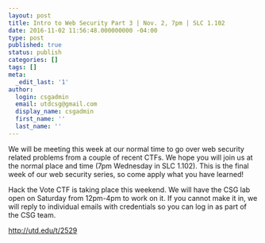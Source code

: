```yaml
---
layout: post
title: Intro to Web Security Part 3 | Nov. 2, 7pm | SLC 1.102
date: 2016-11-02 11:56:48.000000000 -04:00
type: post
published: true
status: publish
categories: []
tags: []
meta:
  _edit_last: '1'
author:
  login: csgadmin
  email: utdcsg@gmail.com
  display_name: csgadmin
  first_name: ''
  last_name: ''
---
```


We will be meeting this week at our normal time to go over web security related problems from a couple of recent CTFs. We hope you will join us at the normal place and time (<span class="aBn" tabindex="0" data-term="goog_927587008"><span class="aQJ">7pm</span></span> <span class="aBn" tabindex="0" data-term="goog_927587009"><span class="aQJ">Wednesday</span></span> in SLC 1.102). This is the final week of our web security series, so come apply what you have learned!

Hack the Vote CTF is taking place this weekend. We will have the CSG lab open <span class="aBn" tabindex="0" data-term="goog_927587010"><span class="aQJ">on Saturday</span></span> from <span class="aBn" tabindex="0" data-term="goog_927587011"><span class="aQJ">12pm-4pm</span></span> to work on it. If you cannot make it in, we will reply to individual emails with credentials so you can log in as part of the CSG team.

<http://utd.edu/t/2529>
